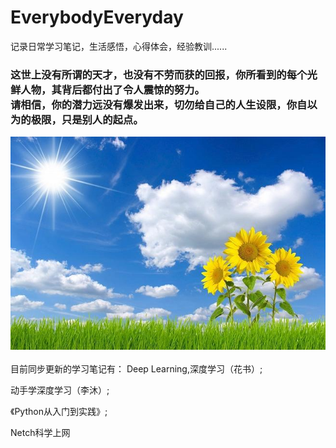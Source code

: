 # EverybodyEveryday
记录日常学习笔记，生活感悟，心得体会，经验教训......<br>
### 这世上没有所谓的天才，也没有不劳而获的回报，你所看到的每个光鲜人物，其背后都付出了令人震惊的努力。<br>请相信，你的潜力远没有爆发出来，切勿给自己的人生设限，你自以为的极限，只是别人的起点。<br>
![image](https://github.com/MemorialCheng/DailyStudyNotes/blob/master/images/sunflower.jpg)
<br><br>
目前同步更新的学习笔记有：
Deep Learning,深度学习（花书）;

动手学深度学习（李沐）;

《Python从入门到实践》;

Netch科学上网
